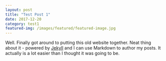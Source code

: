 ```yaml
---
layout: post
title: "Test Post 1"
date: 2017-12-20
category: test1
featured-img: /images/featured/featured-image.jpg
---
```


Well. Finally got around to putting this old website together. Neat thing about it - powered by [Jekyll](http://jekyllrb.com) and I can use Markdown to author my posts. It actually is a lot easier than I thought it was going to be.